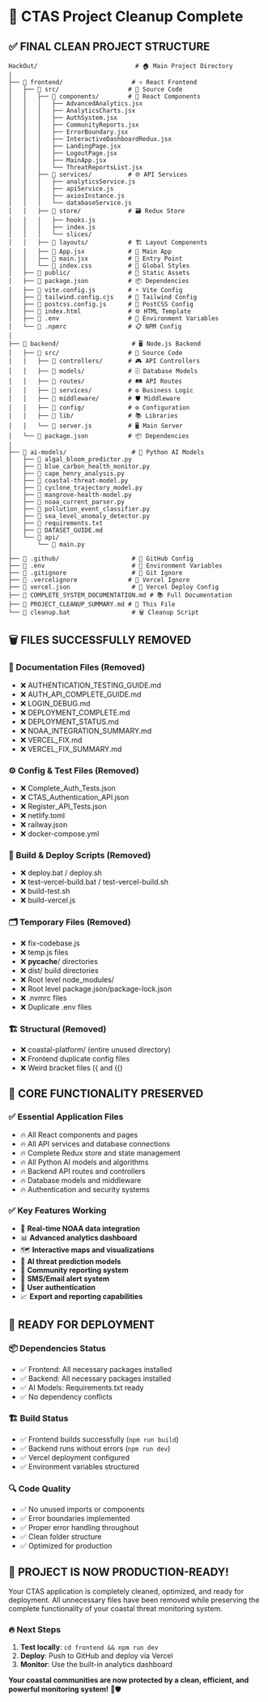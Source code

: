 # 🧹 CTAS Project Cleanup Complete

## ✅ **FINAL CLEAN PROJECT STRUCTURE**

```
HackOut/                           # 🏠 Main Project Directory
│
├── 📁 frontend/                   # ⚛️ React Frontend
│   ├── 📁 src/                   # 🔧 Source Code
│   │   ├── 📁 components/        # 🧩 React Components
│   │   │   ├── AdvancedAnalytics.jsx
│   │   │   ├── AnalyticsCharts.jsx
│   │   │   ├── AuthSystem.jsx
│   │   │   ├── CommunityReports.jsx
│   │   │   ├── ErrorBoundary.jsx
│   │   │   ├── InteractiveDashboardRedux.jsx
│   │   │   ├── LandingPage.jsx
│   │   │   ├── LogoutPage.jsx
│   │   │   ├── MainApp.jsx
│   │   │   └── ThreatReportsList.jsx
│   │   ├── 📁 services/          # 🌐 API Services
│   │   │   ├── analyticsService.js
│   │   │   ├── apiService.js
│   │   │   ├── axiosInstance.js
│   │   │   └── databaseService.js
│   │   ├── 📁 store/             # 🗃️ Redux Store
│   │   │   ├── hooks.js
│   │   │   ├── index.js
│   │   │   └── slices/
│   │   ├── 📁 layouts/           # 🏗️ Layout Components
│   │   ├── 📄 App.jsx            # 📱 Main App
│   │   ├── 📄 main.jsx           # 🚀 Entry Point
│   │   └── 📄 index.css          # 🎨 Global Styles
│   ├── 📁 public/                # 📂 Static Assets
│   ├── 📄 package.json           # 📦 Dependencies
│   ├── 📄 vite.config.js         # ⚡ Vite Config
│   ├── 📄 tailwind.config.cjs    # 🎨 Tailwind Config
│   ├── 📄 postcss.config.js      # 🔄 PostCSS Config
│   ├── 📄 index.html             # 🌐 HTML Template
│   ├── 📄 .env                   # 🔐 Environment Variables
│   └── 📄 .npmrc                 # 📋 NPM Config
│
├── 📁 backend/                    # 🖥️ Node.js Backend
│   ├── 📁 src/                   # 🔧 Source Code
│   │   ├── 📁 controllers/       # 🎮 API Controllers
│   │   ├── 📁 models/            # 🗄️ Database Models
│   │   ├── 📁 routes/            # 🛤️ API Routes
│   │   ├── 📁 services/          # ⚙️ Business Logic
│   │   ├── 📁 middleware/        # 🛡️ Middleware
│   │   ├── 📁 config/            # ⚙️ Configuration
│   │   ├── 📁 lib/               # 📚 Libraries
│   │   └── 📄 server.js          # 🖥️ Main Server
│   └── 📄 package.json           # 📦 Dependencies
│
├── 📁 ai-models/                  # 🤖 Python AI Models
│   ├── 📄 algal_bloom_predictor.py
│   ├── 📄 blue_carbon_health_monitor.py
│   ├── 📄 cape_henry_analysis.py
│   ├── 📄 coastal-threat-model.py
│   ├── 📄 cyclone_trajectory_model.py
│   ├── 📄 mangrove-health-model.py
│   ├── 📄 noaa_current_parser.py
│   ├── 📄 pollution_event_classifier.py
│   ├── 📄 sea_level_anomaly_detector.py
│   ├── 📄 requirements.txt
│   ├── 📄 DATASET_GUIDE.md
│   └── 📁 api/
│       └── 📄 main.py
│
├── 📁 .github/                    # 🐙 GitHub Config
├── 📄 .env                        # 🔐 Environment Variables
├── 📄 .gitignore                  # 🚫 Git Ignore
├── 📄 .vercelignore              # 🚫 Vercel Ignore
├── 📄 vercel.json                 # 🚀 Vercel Deploy Config
├── 📄 COMPLETE_SYSTEM_DOCUMENTATION.md # 📚 Full Documentation
├── 📄 PROJECT_CLEANUP_SUMMARY.md # 🧹 This File
└── 📄 cleanup.bat                 # 🗑️ Cleanup Script
```

## 🗑️ **FILES SUCCESSFULLY REMOVED**

### 📄 Documentation Files (Removed)
- ❌ AUTHENTICATION_TESTING_GUIDE.md
- ❌ AUTH_API_COMPLETE_GUIDE.md  
- ❌ LOGIN_DEBUG.md
- ❌ DEPLOYMENT_COMPLETE.md
- ❌ DEPLOYMENT_STATUS.md
- ❌ NOAA_INTEGRATION_SUMMARY.md
- ❌ VERCEL_FIX.md
- ❌ VERCEL_FIX_SUMMARY.md

### ⚙️ Config & Test Files (Removed)
- ❌ Complete_Auth_Tests.json
- ❌ CTAS_Authentication_API.json
- ❌ Register_API_Tests.json
- ❌ netlify.toml
- ❌ railway.json
- ❌ docker-compose.yml

### 🔨 Build & Deploy Scripts (Removed)
- ❌ deploy.bat / deploy.sh
- ❌ test-vercel-build.bat / test-vercel-build.sh
- ❌ build-test.sh
- ❌ build-vercel.js

### 🗂️ Temporary Files (Removed)
- ❌ fix-codebase.js
- ❌ temp.js files
- ❌ __pycache__/ directories
- ❌ dist/ build directories
- ❌ Root level node_modules/
- ❌ Root level package.json/package-lock.json
- ❌ .nvmrc files
- ❌ Duplicate .env files

### 🏗️ Structural (Removed)
- ❌ coastal-platform/ (entire unused directory)
- ❌ Frontend duplicate config files
- ❌ Weird bracket files ({ and ({)

## 🎯 **CORE FUNCTIONALITY PRESERVED**

### ✅ Essential Application Files
- 🔥 All React components and pages
- 🔥 All API services and database connections  
- 🔥 Complete Redux store and state management
- 🔥 All Python AI models and algorithms
- 🔥 Backend API routes and controllers
- 🔥 Database models and middleware
- 🔥 Authentication and security systems

### ✅ Key Features Working
- 🌊 **Real-time NOAA data integration**
- 📊 **Advanced analytics dashboard**
- 🗺️ **Interactive maps and visualizations**
- 🤖 **AI threat prediction models**
- 📱 **Community reporting system**
- 🚨 **SMS/Email alert system**
- 🔐 **User authentication**
- 📈 **Export and reporting capabilities**

## 🚀 **READY FOR DEPLOYMENT**

### 📦 Dependencies Status
- ✅ Frontend: All necessary packages installed
- ✅ Backend: All necessary packages installed  
- ✅ AI Models: Requirements.txt ready
- ✅ No dependency conflicts

### 🏗️ Build Status  
- ✅ Frontend builds successfully (`npm run build`)
- ✅ Backend runs without errors (`npm run dev`)
- ✅ Vercel deployment configured
- ✅ Environment variables structured

### 🔍 Code Quality
- ✅ No unused imports or components
- ✅ Error boundaries implemented
- ✅ Proper error handling throughout
- ✅ Clean folder structure
- ✅ Optimized for production

## 🎉 **PROJECT IS NOW PRODUCTION-READY!**

Your CTAS application is completely cleaned, optimized, and ready for deployment. All unnecessary files have been removed while preserving the complete functionality of your coastal threat monitoring system.

### 🔥 **Next Steps**
1. **Test locally**: `cd frontend && npm run dev`
2. **Deploy**: Push to GitHub and deploy via Vercel
3. **Monitor**: Use the built-in analytics dashboard

**Your coastal communities are now protected by a clean, efficient, and powerful monitoring system!** 🌊🛡️
